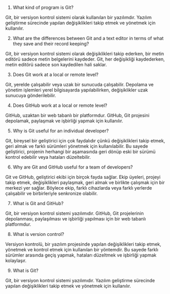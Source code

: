 1.  What kind of program is Git?

Git, bir versiyon kontrol sistemi olarak kullanılan bir yazılımdır. Yazılım geliştirme sürecinde yapılan değişiklikleri takip etmek ve yönetmek için kullanılır.
    
2.  What are the differences between Git and a text editor in terms of what they save and their record keeping? 

Git, bir versiyon kontrol sistemi olarak değişiklikleri takip ederken, bir metin editörü sadece metin belgelerini kaydeder. Git, her değişikliği kaydederken, metin editörü sadece son kaydedilen hali saklar.
    
3.  Does Git work at a local or remote level? 

Git, yerelde çalışabilir veya uzak bir sunucuda çalışabilir. Depolama ve yönetim işlemleri yerel bilgisayarda yapılabilirken, değişiklikler uzak sunucuya gönderilebilir.
    
4.  Does GitHub work at a local or remote level? 

GitHub, uzaktan bir web tabanlı bir platformdur. GitHub, Git projesini depolamak, paylaşmak ve işbirliği yapmak için kullanılır.
    
5.  Why is Git useful for an individual developer? 

Git, bireysel bir geliştirici için çok faydalıdır çünkü değişiklikleri takip etmek, geri almak ve farklı sürümleri yönetmek için kullanılabilir. Bu sayede geliştirici, projenin herhangi bir aşamasında geri dönüp eski bir sürümü kontrol edebilir veya hataları düzeltebilir.
    
6.  Why are Git and GitHub useful for a team of developers? 

Git ve GitHub, geliştirici ekibi için birçok fayda sağlar. Ekip üyeleri, projeyi takip etmek, değişiklikleri paylaşmak, geri almak ve birlikte çalışmak için bir merkezi yer sağlar. Böylece ekip, farklı cihazlarda veya farklı yerlerde çalışabilir ve birbirleriyle senkronize olabilir.
    
7.  What is Git and GitHub? 

Git, bir versiyon kontrol sistemi yazılımıdır. GitHub, Git projelerinin depolanması, paylaşılması ve işbirliği yapılması için bir web tabanlı platformdur.
    
8.  What is version control? 

Versiyon kontrolü, bir yazılım projesinde yapılan değişiklikleri takip etmek, yönetmek ve kontrol etmek için kullanılan bir yöntemdir. Bu sayede farklı sürümler arasında geçiş yapmak, hataları düzeltmek ve işbirliği yapmak kolaylaşır.
    
9.  What is Git?

Git, bir versiyon kontrol sistemi yazılımıdır. Yazılım geliştirme sürecinde yapılan değişiklikleri takip etmek ve yönetmek için kullanılır.